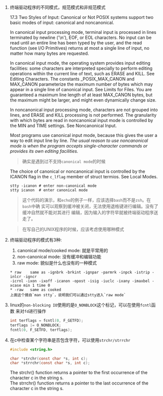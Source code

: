 1. 终端驱动程序的不同模式，规范模式和非规范模式
   
   17.3 Two Styles of Input: Canonical or Not
   POSIX systems support two basic modes of input: canonical and noncanonical.

   In canonical input processing mode, terminal input is processed in lines 
   terminated by newline ('\n'), EOF, or EOL characters. No input can be 
   read until an entire line has been typed by the user, and the read function 
   (see I/O Primitives) returns at most a single line of input, no matter how 
   many bytes are requested.

   In canonical input mode, the operating system provides input editing facilities:
   some characters are interpreted specially to perform editing operations within 
   the current line of text, such as ERASE and KILL. See Editing Characters.
   The constants _POSIX_MAX_CANON and MAX_CANON parameterize the maximum number 
   of bytes which may appear in a single line of canonical input. See Limits for 
   Files. You are guaranteed a maximum line length of at least MAX_CANON bytes, 
   but the maximum might be larger, and might even dynamically change size.

   In noncanonical input processing mode, characters are not grouped into lines, 
   and ERASE and KILL processing is not performed. The granularity with which bytes 
   are read in noncanonical input mode is controlled by the MIN and TIME settings. 
   See Noncanonical Input.

   Most programs use canonical input mode, because this gives the user a way to 
   edit input line by line. *The usual reason to use noncanonical mode is when the 
   program accepts single-character commands or provides its own editing facilities.*

   > 确实是遇到过不支持`canonical mode`的时候

   The choice of canonical or noncanonical input is controlled by the ICANON flag 
   in the `c_lflag` member of struct termios. See Local Modes.

   ```shell
   stty -icanon # enter non-canonical mode
   stty icanon  # enter canonical mode
   ```
  
   > 这个代码的演示，和`echo`的例子一样，应该选择`bash`而不是`zsh`。在`bash`中确
   实可以观察到缓冲被关闭，无法使用退格键进行编辑。没有了缓冲自然就不能对其进行
   编辑，因为输入的字符早就被终端驱动程序送走了。
    
   > 在写自己的UNIX程序的时候，应该考虑使用哪种模式

2. 终端驱动程序的模式有3种:

   1. canonical mode/cooked mode: 就是平常用的
   2. non-canonical mode: 没有缓冲和编辑功能
   3. raw mode: 貌似是什么也没有的一种模式

   ```
   * raw    same as -ignbrk -brkint -ignpar -parmrk -inpck -istrip -inlcr -igncr 
   -icrnl -ixon -ixoff -icanon -opost -isig -iuclc -ixany -imaxbel -xcase min 1 time 0
   * -raw   same as cooked
   上面这个摘自`man stty`，说明我们可以通过stty进入`raw mode`
   ```

3. linux的`non-blocking IO`使用的是`O_NONBLOCK`这个标记，可以在使用`fcntl`函数
   来对`fd`进行操作
   
   ```c
   int terflags = fcntl(0, F_GETFD);
   terflags |= O_NONBLOCK;
   fcntl(0, F_SETFD, terflags);
   ``` 

4. 在c中检查某个字符串是否包含字符，可以使用`strchr/strrchr`

   ```c
   #include <string.h>

   char *strchr(const char *s, int c);
   char *strrchr(const char *s, int c);
   ```
   The strchr() function returns a pointer to the first occurrence of the character c in the string s.  
   The strrchr() function returns a pointer to the last occurrence of the character c in the string s.
